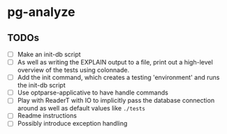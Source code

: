 # pg-analyze

## TODOs
- [ ] Make an init-db script
- [ ] As well as writing the EXPLAIN output to a file, print out a high-level overview of the tests using colonnade.
- [ ] Add the init command, which creates a testing 'environment' and runs the init-db script
- [ ] Use optparse-applicative to have handle commands
- [ ] Play with ReaderT with IO to implicitly pass the database connection around as well as default values like `./tests`
- [ ] Readme instructions
- [ ] Possibly introduce exception handling